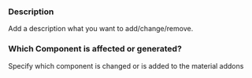 ### Description

Add a description what you want to add/change/remove. 

### Which Component is affected or generated? 
Specify which component is changed or is added to the material addons
